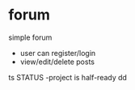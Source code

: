 # forum
simple forum 
- user can register/login
- view/edit/delete posts

ts
STATUS
-project is half-ready
dd
